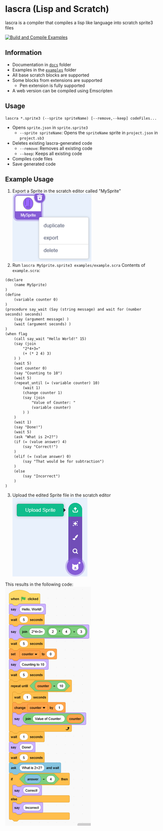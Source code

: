 # lascra (Lisp and Scratch)
lascra is a compiler that compiles a lisp like language into scratch sprite3 files  

[![Build and Compile Examples](https://github.com/bit-turtle/lascra/actions/workflows/buildexamples.yml/badge.svg)](https://github.com/bit-turtle/lascra/actions/workflows/buildexamples.yml)
## Information
* Documentation in [`docs`](docs/STRUCTURE.md) folder
* Examples in the [`examples`](examples/) folder
* All base scratch blocks are supported
* Some blocks from extensions are supported
  - Pen extension is fully supported
* A web version can be compiled using Emscripten  
## Usage
`lascra *.sprite3 (--sprite spriteName) [--remove,--keep] codeFiles...`
* Opens `sprite.json` in `sprite.sprite3`
  - `--sprite spriteName`: Opens the `spriteName` sprite in `project.json` in `project.sb3`
* Deletes existing lascra-generated code
  - `--remove`: Removes all existing code
  - `--keep`: Keeps all existing code
* Compiles code files
* Save generated code
## Example Usage
1. Export a Sprite in the scratch editor called "MySprite"  
![Export Sprite](images/export.png)
2. Run `lascra MySprite.sprite3 examples/example.scra`
Contents of `example.scra`:
```
(declare
    (name MySprite)
)
(define
    (variable counter 0)
)
(procedure say_wait (Say (string message) and wait for (number seconds) seconds)
    (say (argument message) )
    (wait (argument seconds) )
)
(when flag
    (call say_wait "Hello World!" 15)
    (say (join
        "2*4+3="
        (+ (* 2 4) 3)
    ) )
    (wait 5)
    (set counter 0)
    (say "Counting to 10")
    (wait 5)
    (repeat_until (= (variable counter) 10)
        (wait 1)
        (change counter 1)
        (say (join
            "Value of Counter: "
            (variable counter)
        ) )
    )
    (wait 1)
    (say "Done!")
    (wait 5)
    (ask "What is 2+2?")
    (if (= (value answer) 4)
        (say "Correct!")
    )
    (elif (= (value answer) 0)
        (say "That would be for subtraction")
    )
    (else
        (say "Incorrect")
    )
)
```
3. Upload the edited Sprite file in the scratch editor  
![Upload Sprite](images/upload.png)

This results in the following code:  
![Resulting Code](images/example.png)
